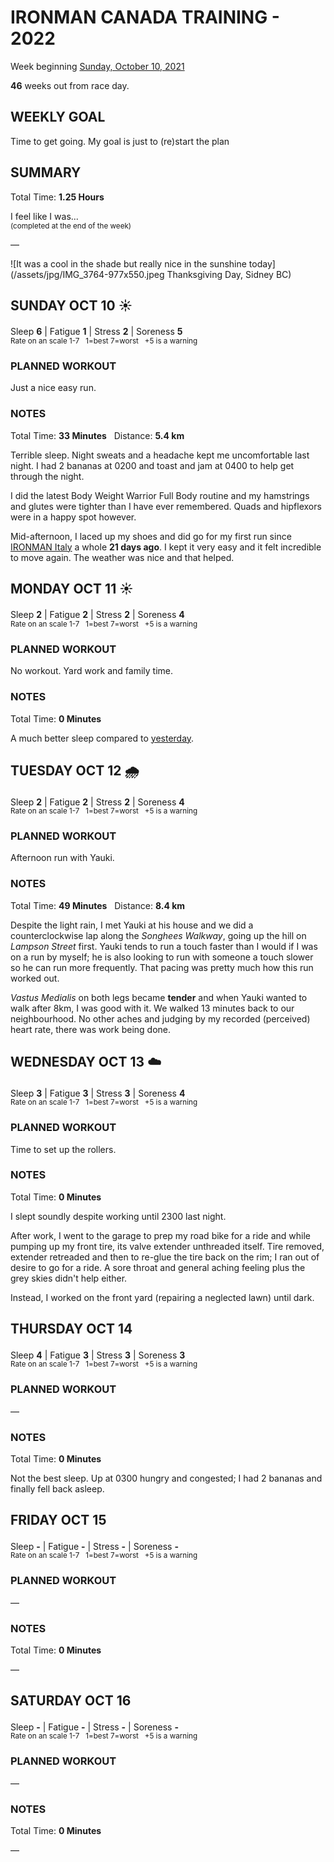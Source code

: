 # IRONMAN CANADA TRAINING - 2022
Week beginning [Sunday, October 10, 2021](javascript:flick('sun');)

**46** weeks out from race day.

## WEEKLY GOAL
Time to get going.  My goal is just to (re)start the plan

## SUMMARY
Total Time: **1.25 Hours**

I feel like I was...
<br /><sup>(completed at the end of the week)</sup>

&mdash;

![It was a cool in the shade but really nice in the sunshine today](/assets/jpg/IMG_3764-977x550.jpeg Thanksgiving Day, Sidney BC)

## SUNDAY OCT 10 ☀️
Sleep **6** | Fatigue **1** | Stress **2** | Soreness **5**
<sup><br />Rate on an scale 1-7 &nbsp; 1=best 7=worst &nbsp; +5 is a warning</sup>

### PLANNED WORKOUT
Just a nice easy run.

### NOTES
Total Time: **33 Minutes** &nbsp; Distance: **5.4 km**

Terrible sleep.  Night sweats and a headache kept me uncomfortable last night.  I had 2 bananas at 0200 and toast and jam at 0400 to help get through the night.

I did the latest  Body Weight Warrior Full Body routine and my hamstrings and glutes were tighter than I have ever remembered.  Quads and hipflexors were in a happy spot however.

Mid-afternoon, I laced up my shoes and did go for my first run since [IRONMAN Italy](/racereports/2021-ironman-italy-emilia-romagna) a whole **21 days ago**.   I kept it very easy and it felt incredible to move again.  The weather was nice and that helped.

<!---->
## MONDAY OCT 11 ☀️ 
Sleep **2** | Fatigue **2** | Stress **2** | Soreness **4**
<sup><br />Rate on an scale 1-7 &nbsp; 1=best 7=worst &nbsp; +5 is a warning</sup>

### PLANNED WORKOUT
No workout.  Yard work and family time. 

### NOTES
Total Time: **0 Minutes**

A much better sleep compared to [yesterday](javascript:flick('sun');). 

<!---->
## TUESDAY OCT 12 🌧
Sleep **2** | Fatigue **2** | Stress **2** | Soreness **4**
<sup><br />Rate on an scale 1-7 &nbsp; 1=best 7=worst &nbsp; +5 is a warning</sup>

### PLANNED WORKOUT
Afternoon run with Yauki.  

### NOTES
Total Time: **49 Minutes** &nbsp; Distance: **8.4 km**

Despite the light rain, I met Yauki at his house and we did a counterclockwise lap along the _Songhees Walkway_, going up the hill on _Lampson Street_ first.  Yauki tends to run a touch faster than I would if I was on a run by myself; he is also looking to run with someone a touch slower so he can run more frequently.  That pacing was pretty much how this run worked out.

_Vastus Medialis_ on both legs became **tender** and when Yauki wanted to walk after 8km, I was good with it.  We walked 13 minutes back to our neighbourhood.   No other aches and judging by my recorded (perceived) heart rate, there was work being done.  

<!---->
## WEDNESDAY OCT 13 ☁️
Sleep **3** | Fatigue **3** | Stress **3** | Soreness **4**
<sup><br />Rate on an scale 1-7 &nbsp; 1=best 7=worst &nbsp; +5 is a warning</sup>

### PLANNED WORKOUT
Time to set up the rollers.

### NOTES
Total Time: **0 Minutes**

I slept soundly despite working until 2300 last night.

After work, I went to the garage to prep my road bike for a ride and while pumping up my front tire, its valve extender unthreaded itself.  Tire removed, extender retreaded and then to re-glue the tire back on the rim; I ran out of desire to go for a ride.  A sore throat and general aching feeling plus the grey skies didn't help either.

Instead, I worked on the front yard (repairing a neglected lawn) until dark.

<!---->
## THURSDAY OCT 14
Sleep **4** | Fatigue **3** | Stress **3** | Soreness **3**
<sup><br />Rate on an scale 1-7 &nbsp; 1=best 7=worst &nbsp; +5 is a warning</sup>

### PLANNED WORKOUT
&mdash;  

### NOTES
Total Time: **0 Minutes**

Not the best sleep.  Up at 0300 hungry and congested; I had 2 bananas and finally fell back asleep.

<!---->
## FRIDAY OCT 15
Sleep **-** | Fatigue **-** | Stress **-** | Soreness **-**
<sup><br />Rate on an scale 1-7 &nbsp; 1=best 7=worst &nbsp; +5 is a warning</sup>

### PLANNED WORKOUT
&mdash;  

### NOTES
Total Time: **0 Minutes**

&mdash;  

<!---->
## SATURDAY OCT 16
Sleep **-** | Fatigue **-** | Stress **-** | Soreness **-**
<sup><br />Rate on an scale 1-7 &nbsp; 1=best 7=worst &nbsp; +5 is a warning</sup>

### PLANNED WORKOUT
&mdash;  

### NOTES
Total Time: **0 Minutes**

&mdash;  
